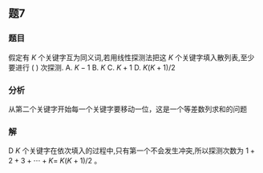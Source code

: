 ## 题7
### 题目
假定有 $K$ 个关键字互为同义词,若用线性探测法把这 $K$ 个关键字填入散列表,至少要进行 ( ) 次探测.
A. $K - 1$ 
B. $K$ 
C. $K + 1$ 
D. $K\left( {K + 1}\right) /2$
### 分析
从第二个关键字开始每一个关键字要移动一位，这是一个等差数列求和的问题
### 解
D
$K$ 个关键字在依次填入的过程中,只有第一个不会发生冲突,所以探测次数为 $1 + 2 + 3 + \cdots  + K =$ $K\left( {K + 1}\right) /2$ 。